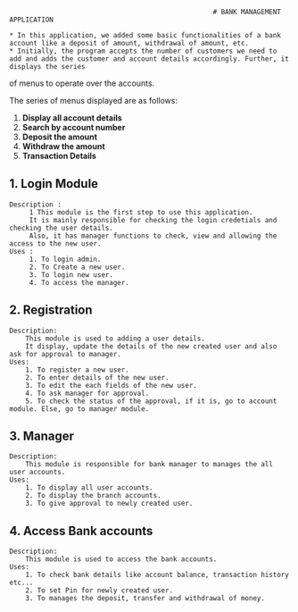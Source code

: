 

                                                       # BANK MANAGEMENT APPLICATION
    
    * In this application, we added some basic functionalities of a bank account like a deposit of amount, withdrawal of amount, etc.
    * Initially, the program accepts the number of customers we need to add and adds the customer and account details accordingly. Further, it displays the series 
of menus to operate over the accounts.

The series of menus displayed are as follows:

   1. **Display all account details**
   2. **Search by account number**
   3. **Deposit the amount**
   4. **Withdraw the amount**
   5. **Transaction Details**
   
## 1. Login Module
    Description :
         1 This module is the first step to use this application.
         It is mainly responsible for checking the login credetials and checking the user details.
         Also, it has manager functions to check, view and allowing the access to the new user.
    Uses : 
         1. To login admin.
         2. To Create a new user.
         3. To login new user.
         4. To access the manager.

## 2. Registration 
    Description: 
        This module is used to adding a user details. 
        It display, update the details of the new created user and also ask for approval to manager.
    Uses: 
        1. To register a new user.
        2. To enter details of the new user.
        3. To edit the each fields of the new user.
        4. To ask manager for approval.
        5. To check the status of the approval, if it is, go to account module. Else, go to manager module.
        
## 3. Manager
    Description: 
        This module is responsible for bank manager to manages the all user accounts.
    Uses:
        1. To display all user accounts.
        2. To display the branch accounts.
        3. To give approval to newly created user.

## 4. Access Bank accounts
    Description:
        This module is used to access the bank accounts.
    Uses: 
        1. To check bank details like account balance, transaction history etc...
        2. To set Pin for newly created user.
        3. To manages the deposit, transfer and withdrawal of money.


